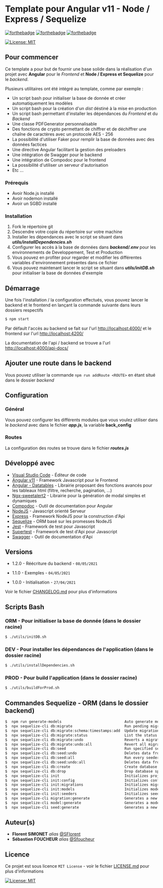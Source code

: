 ﻿# Template pour Angular v11 - Node / Express / Sequelize

[![forthebadge](https://forthebadge.com/images/badges/built-with-love.svg)](https://forthebadge.com) [![forthebadge](https://forthebadge.com/images/badges/it-works-why.svg)](https://forthebadge.com) [![forthebadge](https://forthebadge.com/images/badges/powered-by-black-magic.svg)](https://forthebadge.com)

[![License: MIT](https://img.shields.io/badge/License-MIT-yellow.svg)](https://opensource.org/licenses/MIT)

## Pour commencer

Ce template a pour but de fournir une base solide dans la réalisation d'un projet avec **Angular** pour le *Frontend* et **Node / Express et Sequelize** pour le *backend*.

Plusieurs utilitaires ont été intégré au template, comme par exemple :

* Un script bash pour initialiser la base de donnée et créer automatiquement les modèles
* Un script bash pour la création d'un *dist* déstiné à la mise en production
* Un script bash permettant d'installer les dépendances du *Frontend* et du *Backend*
* Une classe PDFGenerator personnalisable
* Des fonctions de crypto permettant de chiffrer et de déchiffrer une chaîne de caractères avec un protocole AES - 256
* La possibilité d'utiliser Faker pour remplir la base de données avec des données factices
* Une directive Angular facilitant la gestion des preloaders
* Une intégration de Swagger pour le backend
* Une intégration de Compodoc pour le frontend
* La possibilité d'utiliser un serveur d'autorisation
* Etc ...

### Prérequis

* Avoir Node.js installé
* Avoir nodemon installé
* Avoir un SGBD installé

### Installation

1. Fork le répertoire git
2. Descendre votre copie du répertoire sur votre machine
3. Installer les dépendances avec le script se situant dans ***utils/installDependencies.sh***
4. Configurer les accès à la base de données dans ***backend/.env*** pour les environnements de Developpement, Test et Production
5. Vous pouvez en profiter pour regarder et modifier les différentes variables d'environnement présentes dans ce fichier
6. Vous pouvez maintenant lancer le script se situant dans ***utils/initDB.sh*** pour initialiser la base de données d'exemple

## Démarrage

Une fois l'installation / la configuration effectués, vous pouvez lancer le backend et le frontend en lançant la commande suivante dans leurs dossiers respectifs

```sh
$ npm start
```

Par défault l'accès au backend se fait sur l'url <http://localhost:4000/> et le frontend sur l'url <http://localhost:4200/>

La documentation de l'api / backend se trouve a l'url <http://localhost:4000/api-docs/>

## Ajouter une route dans le backend

Vous pouvez utiliser la commande `npm run addRoute <ROUTE>` en étant situé dans le dossier *backend*

## Configuration

### Général

Vous pouvez configurer les différents modules que vous voulez utiliser dans le *backend* avec dans le fichier ***app.js***, la variable **back_config**

### Routes

La configuration des routes se trouve dans le fichier ***routes.js***

## Développé avec

* [Visual Studio Code](https://code.visualstudio.com/) - Éditeur de code
* [Angular v11](https://angular.io/) - Framework Javascript pour le Frontend
* [Angular - Datatables](http://l-lin.github.io/angular-datatables/#/welcome) - Librairie proposant des fonctions avancés pour les tableaux html (filtre, recherche, pagination, ...)
* [Ngx-sweetalert2](https://www.npmjs.com/package/@sweetalert2/ngx-sweetalert2) - Librairie pour la génération de modal simples et dynamiques
* [Compodoc](https://compodoc.app/) - Outil de documentation pour Angular
* [NodeJS](https://nodejs.org/en/) - Javascript orienté Serveur
* [Express](https://expressjs.com/fr/) - Framework NodeJS pour la construction d'Api
* [Sequelize](https://sequelize.org/) - ORM basé sur les promesses NodeJS
* [Jest](https://jestjs.io/) - Framework de test pour Javascript
* [Supertest](https://www.npmjs.com/package/supertest) - Framework de test d'Api pour Javascript
* [Swagger](https://swagger.io/) - Outil de documentation d'Api

## Versions

* 1.2.0 - Réécriture du backend - `08/05/2021`

* 1.1.0 - Exemples - `04/05/2021`

* 1.0.0 - Initialisation - `27/04/2021`

Voir le fichier [CHANGELOG.md](CHANGELOG.md) pour plus d'informations

## Scripts Bash

### ORM - Pour initialiser la base de donnée (dans le dossier racine)

```sh
$ ./utils/initDB.sh
```

### DEV - Pour installer les dépendances de l'application (dans le dossier racine)

```sh
$ ./utils/installDependencies.sh
```

### PROD - Pour build l'application (dans le dossier racine)

```sh
$ ./utils/buildForProd.sh
```

## Commandes Sequelize - ORM (dans le dossier backend)

```sh
$  npm run generate-models                             Auto generate models
$  npx sequelize-cli db:migrate                        Run pending migrations
$  npx sequelize-cli db:migrate:schema:timestamps:add  Update migration table to have timestamps
$  npx sequelize-cli db:migrate:status                 List the status of all migrations
$  npx sequelize-cli db:migrate:undo                   Reverts a migration
$  npx sequelize-cli db:migrate:undo:all               Revert all migrations ran
$  npx sequelize-cli db:seed                           Run specified seeder
$  npx sequelize-cli db:seed:undo                      Deletes data from the database
$  npx sequelize-cli db:seed:all                       Run every seeder
$  npx sequelize-cli db:seed:undo:all                  Deletes data from the database
$  npx sequelize-cli db:create                         Create database specified by configuration
$  npx sequelize-cli db:drop                           Drop database specified by configuration
$  npx sequelize-cli init                              Initializes project
$  npx sequelize-cli init:config                       Initializes configuration
$  npx sequelize-cli init:migrations                   Initializes migrations
$  npx sequelize-cli init:models                       Initializes models
$  npx sequelize-cli init:seeders                      Initializes seeders
$  npx sequelize-cli migration:generate                Generates a new migration file       [aliases: migration:create]
$  npx sequelize-cli model:generate                    Generates a model and its migration  [aliases: model:create]
$  npx sequelize-cli seed:generate                     Generates a new seed file            [aliases: seed:create]
```

## Auteur(s)

* **Florent SIMONET** _alias_ [@SFlorent](https://github.com/SFlorent)
* **Sébastien FOUCHEUR** _alias_ [@Sfoucheur](https://github.com/Sfoucheur)

## Licence

Ce projet est sous licence ``MIT License`` - voir le fichier [LICENSE.md](LICENSE.md) pour plus d'informations

[![License: MIT](https://img.shields.io/badge/License-MIT-yellow.svg)](https://opensource.org/licenses/MIT)
